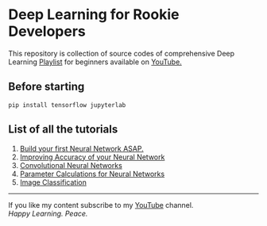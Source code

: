 # Deep Learning for Rookie Developers

This repository is collection of source codes of comprehensive Deep Learning <a href="https://youtube.com/playlist?list=PLT_6xP6jAq8iNAVEG00PqtGEJRIcV-rfg">Playlist</a> for beginners available on <a href="https://www.youtube.com/c/RaunakJoshi">YouTube.</a><br>

## Before starting

```
pip install tensorflow jupyterlab
```

## List of all the tutorials
1. <a href="https://youtu.be/qJhH2cnjD34">Build your first Neural Network ASAP.</a>
2. <a href="https://youtu.be/865wcZ0ENcQ">Improving Accuracy of your Neural Network</a>
3. <a href="https://youtu.be/vWo7sf_afEs">Convolutional Neural Networks</a>
4. <a href="https://youtu.be/vw6nCSDDekc">Parameter Calculations for Neural Networks</a>
5. <a href="https://youtu.be/9Qg5VbS4m6o">Image Classification</a>

<hr>
If you like my content subscribe to my <a href="https://www.youtube.com/c/RaunakJoshi">YouTube</a> channel.<br>
<i>Happy Learning. Peace.</i>

